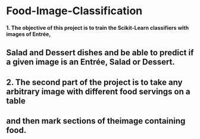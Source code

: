 # Food-Image-Classification
#### 1. The objective of this project is to train the Scikit-Learn classifiers with images of Entrée,<br/>
##    Salad and Dessert dishes and be able to predict if a given image is an Entrée, Salad or Dessert.
## 2. The second part of the project is to take any arbitrary image with different food servings on a table<br/>
##    and then mark sections of theimage containing food. 

